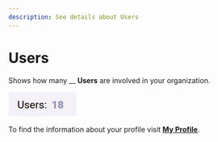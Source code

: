 ```yaml
---
description: See details about Users
---
```


# Users

Shows how many __ **Users** are involved in your organization.

![Fig. 1: Users](<../../.gitbook/assets/users (5).png>)



To find the information about your profile visit [**My Profile**](https://itera.gitbook.io/taikun/user-guide-1/user/my-profile).
